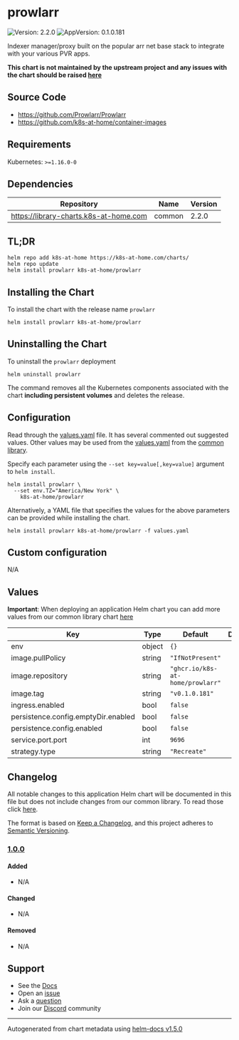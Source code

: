# prowlarr

![Version: 2.2.0](https://img.shields.io/badge/Version-2.2.0-informational?style=flat-square) ![AppVersion: 0.1.0.181](https://img.shields.io/badge/AppVersion-0.1.0.181-informational?style=flat-square)

Indexer manager/proxy built on the popular arr net base stack to integrate with your various PVR apps.

**This chart is not maintained by the upstream project and any issues with the chart should be raised [here](https://github.com/k8s-at-home/charts/issues/new/choose)**

## Source Code

* <https://github.com/Prowlarr/Prowlarr>
* <https://github.com/k8s-at-home/container-images>

## Requirements

Kubernetes: `>=1.16.0-0`

## Dependencies

| Repository | Name | Version |
|------------|------|---------|
| https://library-charts.k8s-at-home.com | common | 2.2.0 |

## TL;DR

```console
helm repo add k8s-at-home https://k8s-at-home.com/charts/
helm repo update
helm install prowlarr k8s-at-home/prowlarr
```

## Installing the Chart

To install the chart with the release name `prowlarr`

```console
helm install prowlarr k8s-at-home/prowlarr
```

## Uninstalling the Chart

To uninstall the `prowlarr` deployment

```console
helm uninstall prowlarr
```

The command removes all the Kubernetes components associated with the chart **including persistent volumes** and deletes the release.

## Configuration

Read through the [values.yaml](./values.yaml) file. It has several commented out suggested values.
Other values may be used from the [values.yaml](https://github.com/k8s-at-home/library-charts/tree/main/charts/stable/common/values.yaml) from the [common library](https://github.com/k8s-at-home/library-charts/tree/main/charts/stable/common).

Specify each parameter using the `--set key=value[,key=value]` argument to `helm install`.

```console
helm install prowlarr \
  --set env.TZ="America/New York" \
    k8s-at-home/prowlarr
```

Alternatively, a YAML file that specifies the values for the above parameters can be provided while installing the chart.

```console
helm install prowlarr k8s-at-home/prowlarr -f values.yaml
```

## Custom configuration

N/A

## Values

**Important**: When deploying an application Helm chart you can add more values from our common library chart [here](https://github.com/k8s-at-home/library-charts/tree/main/charts/stable/common)

| Key | Type | Default | Description |
|-----|------|---------|-------------|
| env | object | `{}` |  |
| image.pullPolicy | string | `"IfNotPresent"` |  |
| image.repository | string | `"ghcr.io/k8s-at-home/prowlarr"` |  |
| image.tag | string | `"v0.1.0.181"` |  |
| ingress.enabled | bool | `false` |  |
| persistence.config.emptyDir.enabled | bool | `false` |  |
| persistence.config.enabled | bool | `false` |  |
| service.port.port | int | `9696` |  |
| strategy.type | string | `"Recreate"` |  |

## Changelog

All notable changes to this application Helm chart will be documented in this file but does not include changes from our common library. To read those click [here](https://github.com/k8s-at-home/library-charts/tree/main/charts/stable/common#changelog).

The format is based on [Keep a Changelog](https://keepachangelog.com/en/1.0.0/), and this project adheres to [Semantic Versioning](https://semver.org/spec/v2.0.0.html).

### [1.0.0]

#### Added

- N/A

#### Changed

- N/A

#### Removed

- N/A

[1.0.0]: #1.0.0

## Support

- See the [Docs](https://docs.k8s-at-home.com/our-helm-charts/getting-started/)
- Open an [issue](https://github.com/k8s-at-home/charts/issues/new/choose)
- Ask a [question](https://github.com/k8s-at-home/organization/discussions)
- Join our [Discord](https://discord.gg/sTMX7Vh) community

----------------------------------------------
Autogenerated from chart metadata using [helm-docs v1.5.0](https://github.com/norwoodj/helm-docs/releases/v1.5.0)
